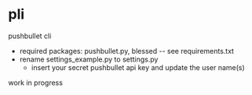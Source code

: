 # pli
pushbullet cli


* required packages: pushbullet.py, blessed -- see requirements.txt
* rename settings_example.py to settings.py 
  * insert your secret pushbullet api key and update the user name(s)

work in progress
